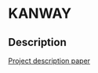 # KANWAY
## Description
[Project description paper](https://github.com/karanbir-singh/FastFood/blob/master/Paper-Singh-Karanbir.pdf)

